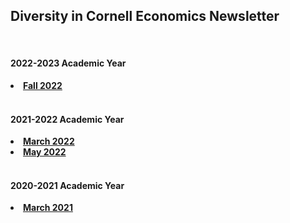 <html lang="en">
  <head>
    <meta charset="utf-8">
    <meta name="description" content="Newsletter">
  
  </head>

<body>

<div class="page-header">
<h2>Diversity in Cornell Economics Newsletter</h2>
</div>

<br/>
<div class="page-header">
<h4>2022-2023 Academic Year</h4>
</div>
<li><a href="../assets/DICE_Fall_2022.pdf"><strong>Fall 2022</strong></a></li>

<br/>

<div class="page-header">
<h4>2021-2022 Academic Year</h4>
</div>
<li><a href="../assets/March 2022 DICE Newsletter.pdf"><strong>March 2022</strong></a></li>
<li><a href="../assets/DICE May 2022 Newsletter.pdf"><strong>May 2022</strong></a></li>
  
<br/>

<div class="page-header">
<h4>2020-2021 Academic Year</h4>
</div>

<li><a href="https://us1.campaign-archive.com/?u=6b7bd6dc271f045c14ca64d37&id=1a86538157"><strong>March 2021</strong></a></li>
<br/>

<br/>


</body>

<br/>
<br/>
<br/>



<br/>
<br/>
<br/>


<span id="lastModified"></span>


    
</html>
